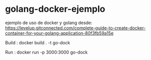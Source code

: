 # golang-docker-ejemplo
ejemplo de uso de docker y golang
desde:
https://levelup.gitconnected.com/complete-guide-to-create-docker-container-for-your-golang-application-80f3fb59a15e

Build : docker build . -t go-dock

Run : docker run -p 3000:3000 go-dock